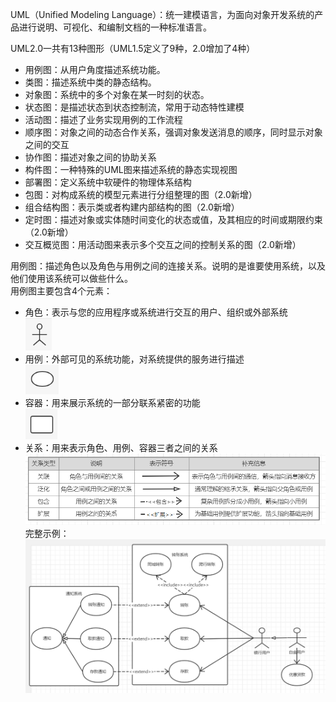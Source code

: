 UML（Unified Modeling Language）：统一建模语言，为面向对象开发系统的产品进行说明、可视化、和编制文档的一种标准语言。

UML2.0一共有13种图形（UML1.5定义了9种，2.0增加了4种）
* 用例图：从用户角度描述系统功能。
* 类图：描述系统中类的静态结构。
* 对象图：系统中的多个对象在某一时刻的状态。
* 状态图：是描述状态到状态控制流，常用于动态特性建模
* 活动图：描述了业务实现用例的工作流程
* 顺序图：对象之间的动态合作关系，强调对象发送消息的顺序，同时显示对象之间的交互
* 协作图：描述对象之间的协助关系
* 构件图：一种特殊的UML图来描述系统的静态实现视图
* 部署图：定义系统中软硬件的物理体系结构
* 包图：对构成系统的模型元素进行分组整理的图（2.0新增）
* 组合结构图：表示类或者构建内部结构的图（2.0新增）
* 定时图：描述对象或实体随时间变化的状态或值，及其相应的时间或期限约束（2.0新增）
* 交互概览图：用活动图来表示多个交互之间的控制关系的图（2.0新增）

用例图：描述角色以及角色与用例之间的连接关系。说明的是谁要使用系统，以及他们使用该系统可以做些什么。  
用例图主要包含4个元素：
* 角色：表示与您的应用程序或系统进行交互的用户、组织或外部系统  
![角色](../resources/imgs/角色.png)  
* 用例：外部可见的系统功能，对系统提供的服务进行描述  
![用例](../resources/imgs/用例.png) 
* 容器：用来展示系统的一部分联系紧密的功能  
![容器](../resources/imgs/容器.png) 
* 关系：用来表示角色、用例、容器三者之间的关系    
![关系](../resources/imgs/用例图关系表.png)   
完整示例：  
![用例图](../resources/imgs/用例图.png)





